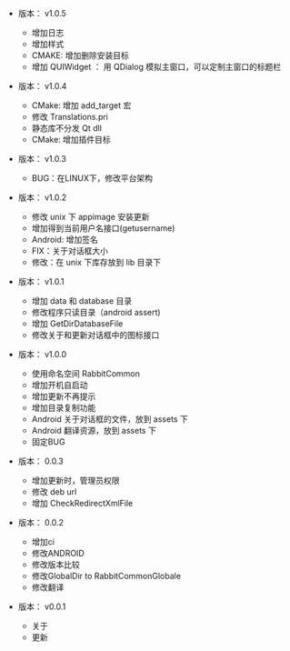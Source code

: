- 版本： v1.0.5
  + 增加日志
  + 增加样式
  + CMAKE: 增加删除安装目标
  + 增加 QUIWidget ： 用 QDialog 模拟主窗口，可以定制主窗口的标题栏
  
- 版本： v1.0.4
  + CMake: 增加 add_target 宏
  + 修改 Translations.pri
  + 静态库不分发 Qt dll
  + CMake: 增加插件目标

- 版本： v1.0.3
  + BUG：在LINUX下，修改平台架构
  
- 版本： v1.0.2
  + 修改 unix 下 appimage 安装更新
  + 增加得到当前用户名接口(getusername)
  + Android: 增加签名
  + FIX：关于对话框大小
  + 修改：在 unix 下库存放到 lib 目录下
  
- 版本： v1.0.1
  + 增加 data 和 database 目录
  + 修改程序只读目录（android assert)
  + 增加 GetDirDatabaseFile
  + 修改关于和更新对话框中的图标接口
  
- 版本： v1.0.0
  + 使用命名空间 RabbitCommon
  + 增加开机自启动
  + 增加更新不再提示
  + 增加目录复制功能
  + Android 关于对话框的文件，放到 assets 下
  + Android 翻译资源，放到 assets 下
  + 固定BUG

- 版本： 0.0.3
  + 增加更新时，管理员权限
  + 修改 deb url
  + 增加 CheckRedirectXmlFile

- 版本： 0.0.2
  + 增加ci
  + 修改ANDROID
  + 修改版本比较
  + 修改GlobalDir to RabbitCommonGlobale
  + 修改翻译

- 版本： v0.0.1
  + 关于
  + 更新

